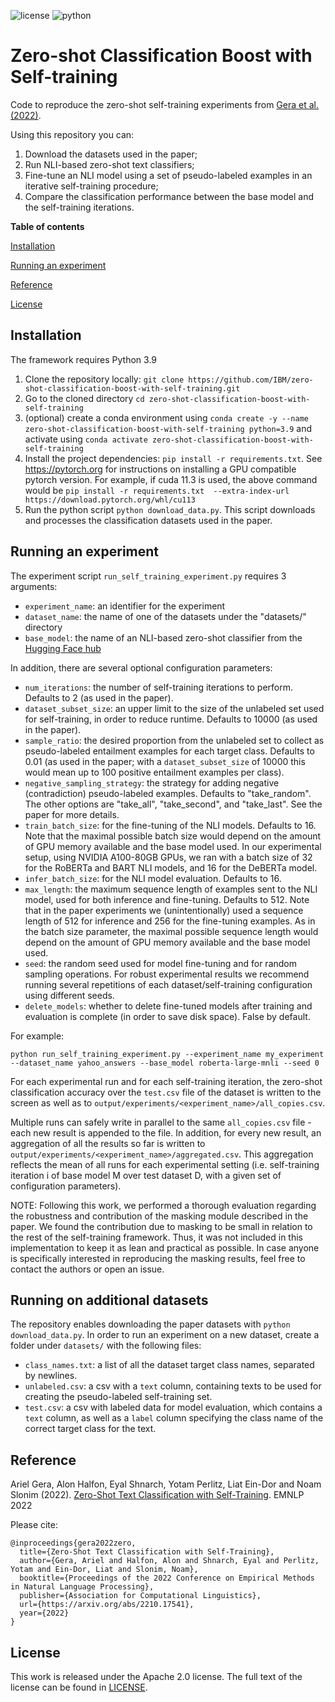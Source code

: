![license](https://img.shields.io/github/license/IBM/zero-shot-classification-boost-with-self-training)  ![python](https://img.shields.io/badge/python-3.9-blue)
# Zero-shot Classification Boost with Self-training

Code to reproduce the zero-shot self-training experiments from [Gera et al. (2022)](#reference). 

Using this repository you can: 

1. Download the datasets used in the paper;
2. Run NLI-based zero-shot text classifiers;
3. Fine-tune an NLI model using a set of pseudo-labeled examples in an iterative self-training procedure;
4. Compare the classification performance between the base model and the self-training iterations.


**Table of contents**

[Installation](#installation)

[Running an experiment](#running-an-experiment)

[Reference](#reference)

[License](#license)

## Installation
The framework requires Python 3.9
1. Clone the repository locally: 
   `git clone https://github.com/IBM/zero-shot-classification-boost-with-self-training.git`
2. Go to the cloned directory 
  `cd zero-shot-classification-boost-with-self-training`
3. (optional) create a conda environment using `conda create -y --name zero-shot-classification-boost-with-self-training python=3.9` and activate using `conda activate zero-shot-classification-boost-with-self-training`
4. Install the project dependencies: `pip install -r requirements.txt`. See https://pytorch.org for instructions on installing a GPU compatible pytorch version. For example, if cuda 11.3 is used, the above command would be `pip install -r requirements.txt  --extra-index-url https://download.pytorch.org/whl/cu113`
5. Run the python script `python download_data.py`.
This script downloads and processes the classification datasets used in the paper.

                         
## Running an experiment
The experiment script `run_self_training_experiment.py` requires 3 arguments:
- `experiment_name`: an identifier for the experiment
- `dataset_name`: the name of one of the datasets under the "datasets/" directory
- `base_model`: the name of an NLI-based zero-shot classifier from the [Hugging Face hub](https://huggingface.co/models?pipeline_tag=zero-shot-classification)

In addition, there are several optional configuration parameters:
- `num_iterations`: the number of self-training iterations to perform. Defaults to 2 (as used in the paper).
- `dataset_subset_size`: an upper limit to the size of the unlabeled set used for self-training, in order to reduce runtime. Defaults to 10000 (as used in the paper).
- `sample_ratio`: the desired proportion from the unlabeled set to collect as pseudo-labeled entailment examples for each target class. Defaults to 0.01 (as used in the paper; with a `dataset_subset_size` of 10000 this would mean up to 100 positive entailment examples per class).
- `negative_sampling_strategy`: the strategy for adding negative (contradiction) pseudo-labeled examples. Defaults to "take_random". The other options are "take_all", "take_second", and "take_last". See the paper for more details.
- `train_batch_size`: for the fine-tuning of the NLI models. Defaults to 16.
Note that the maximal possible batch size would depend on the amount of GPU memory available and the base model used. In our experimental setup, using NVIDIA A100-80GB GPUs, we ran with a batch size of 32 for the RoBERTa and BART NLI models, and 16 for the DeBERTa model.
- `infer_batch_size`: for the NLI model evaluation. Defaults to 16.
- `max_length`: the maximum sequence length of examples sent to the NLI model, used for both inference and fine-tuning. Defaults to 512. Note that in the paper experiments we (unintentionally) used a sequence length of 512 for inference and 256 for the fine-tuning examples. As in the batch size parameter, the maximal possible sequence length would depend on the amount of GPU memory available and the base model used.
- `seed`: the random seed used for model fine-tuning and for random sampling operations. For robust experimental results we recommend running several repetitions of each dataset/self-training configuration using different seeds.
- `delete_models`: whether to delete fine-tuned models after training and evaluation is complete (in order to save disk space). False by default.

For example: 

```python run_self_training_experiment.py --experiment_name my_experiment --dataset_name yahoo_answers --base_model roberta-large-mnli --seed 0```

For each experimental run and for each self-training iteration, the zero-shot classification accuracy over the `test.csv` file of the dataset is written to the screen as well as to `output/experiments/<experiment_name>/all_copies.csv`. 

Multiple runs can safely write in parallel to the same `all_copies.csv` file - each new result is appended to the file. In addition, for every new result, an aggregation of all the results so far is written to `output/experiments/<experiment_name>/aggregated.csv`. This aggregation reflects the mean of all runs for each experimental setting (i.e. self-training iteration i of base model M over test dataset D, with a given set of configuration parameters).

NOTE: Following this work, we performed a thorough evaluation regarding the robustness and contribution of the masking module described in the paper. We found the contribution due to masking to be small in relation to the rest of the self-training framework. Thus, it was not included in this implementation to keep it as lean and practical as possible. In case anyone is specifically interested in reproducing the masking results, feel free to contact the authors or open an issue.

## Running on additional datasets
The repository enables downloading the paper datasets with `python download_data.py`. In order to run an experiment on a new dataset, create a folder under `datasets/` with the following files:
- `class_names.txt`: a list of all the dataset target class names, separated by newlines.
- `unlabeled.csv`: a csv with a `text` column, containing texts to be used for creating the pseudo-labeled self-training set.
- `test.csv`: a csv with labeled data for model evaluation, which contains a `text` column, as well as a `label` column specifying the class name of the correct target class for the text.

## Reference
Ariel Gera, Alon Halfon, Eyal Shnarch, Yotam Perlitz, Liat Ein-Dor and Noam Slonim (2022). 
[Zero-Shot Text Classification with Self-Training](https://arxiv.org/abs/2210.17541). EMNLP 2022

Please cite: 
```
@inproceedings{gera2022zero,
  title={Zero-Shot Text Classification with Self-Training},
  author={Gera, Ariel and Halfon, Alon and Shnarch, Eyal and Perlitz, Yotam and Ein-Dor, Liat and Slonim, Noam},
  booktitle={Proceedings of the 2022 Conference on Empirical Methods in Natural Language Processing},
  publisher={Association for Computational Linguistics},
  url={https://arxiv.org/abs/2210.17541},
  year={2022}
}
```

## License
This work is released under the Apache 2.0 license. The full text of the license can be found in [LICENSE](LICENSE).

